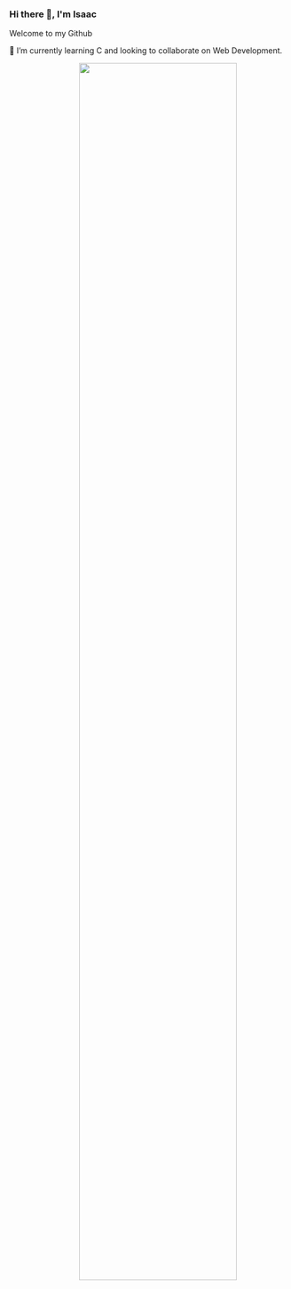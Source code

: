 ### Hi there 👋, I'm Isaac


Welcome to my Github


🌱 I’m currently learning C and looking to collaborate on Web Development.




<a href="https://git.io/streak-stats"><img align="right" width="75%" src="https://streak-stats.demolab.com?user=Bigizic"/></a>



<!--
**Bigizic/Bigizic** is a ✨ _special_ ✨ repository because its `README.md` (this file) appears on your GitHub profile.

Here are some ideas to get you started:

- 🔭 I’m currently working on ...
- 🌱 I’m currently learning C
- 👯 I’m looking to collaborate on Web Dev
- 🤔 I’m looking for help with ...
- 💬 Ask me about ...
- 📫 How to reach me: ...
- 😄 Pronouns: ...
- ⚡ Fun fact: ...
-->
